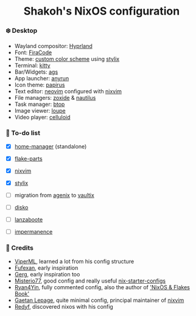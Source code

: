 <h1 align="center">Shakoh's NixOS configuration</h1>

### ❄️ Desktop
- Wayland compositor: [Hyprland](https://github.com/hyprwm/Hyprland)
- Font: [FiraCode](https://github.com/tonsky/FiraCode)
- Theme: [custom color scheme](https://github.com/sh-koh/nixos-config/blob/master/modules/nixos/theme/default.nix#L61) using [stylix](https://github.com/danth/stylix)
- Terminal: [kitty](https://github.com/kovidgoyal/kitty)
- Bar/Widgets: [ags](https://github.com/aylur/ags)
- App launcher: [anyrun](https://github.com/Kirottu/anyrun)
- Icon theme: [papirus](https://github.com/PapirusDevelopmentTeam/papirus-icon-theme)
- Text editor: [neovim](https://github.com/neovim/neovim) configured with [nixvim](https://github.com/nix-community/nixvim)
- File managers: [zoxide](https://github.com/ajeetdsouza/zoxide) & [nautilus](https://apps.gnome.org/Nautilus)
- Task manager: [btop](https://github.com/aristocratos/btop)
- Image viewer: [loupe](https://apps.gnome.org/Loupe)
- Video player: [celluloid](https://celluloid-player.github.io)

### 🔨 To-do list
- [x] [home-manager](https://github.com/nix-community/home-manager) (standalone)
- [x] [flake-parts](https://github.com/hercules-ci/flake-parts)
- [x] [nixvim](https://github.com/nix-community/nixvim)
- [x] [stylix](https://github.com/danth/stylix)
- [ ] migration from [agenix](https://github.com/ryantm/agenix) to [vaultix](https://github.com/milieuim/vaultix)
- [ ] [disko](https://github.com/nix-community/disko)
- [ ] [lanzaboote](https://github.com/nix-community/lanzaboote)
- [ ] [impermanence](https://github.com/nix-community/impermanence)


### 👼 Credits
- [ViperML](https://github.com/viperML), learned a lot from his config structure
- [Fufexan](https://github.com/fufexan), early inspiration
- [Gerg](https://github.com/Gerg-L), early inspiration too
- [Misterio77](https://github.com/misterio77), good config and really useful [nix-starter-configs](https://github.com/Misterio77/nix-starter-configs)
- [Ryan4Yin](https://github.com/ryan4yin), fully commented config, also the author of ['NixOS & Flakes Book'](https://nixos-and-flakes.thiscute.world)
- [Gaetan Lepage](https://github.com/GaetanLepage), quite minimal config, principal maintainer of [nixvim](https://github.com/nix-community/nixvim)
- [Redyf](https://github.com/redyf), discovered nixos with his config
